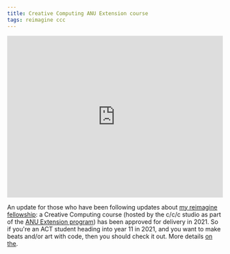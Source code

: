 ```yaml
---
title: Creative Computing ANU Extension course
tags: reimagine ccc
---
```


<div style="padding:75% 0 0 0;position:relative;"><iframe src="https://player.vimeo.com/video/454451852?color=be2edd" style="position:absolute;top:0;left:0;width:100%;height:100%;" frameborder="0" webkitallowfullscreen mozallowfullscreen allowfullscreen></iframe></div><script src="https://player.vimeo.com/api/player.js"></script>

An update for those who have been following updates about
[my reimagine fellowship](https://benswift.me/blog/tag/reimagine/): a Creative
Computing course (hosted by the c/c/c studio as part of the
[ANU Extension program](https://extension.anu.edu.au/)) has been approved for
delivery in 2021. So if you're an ACT student heading into year 11 in 2021, and
you want to make beats and/or art with code, then you should check it out. More
details
[on the](https://cs.anu.edu.au/code-creativity-culture/news/2020/07/24/anu-extension-creative-computing.html).
